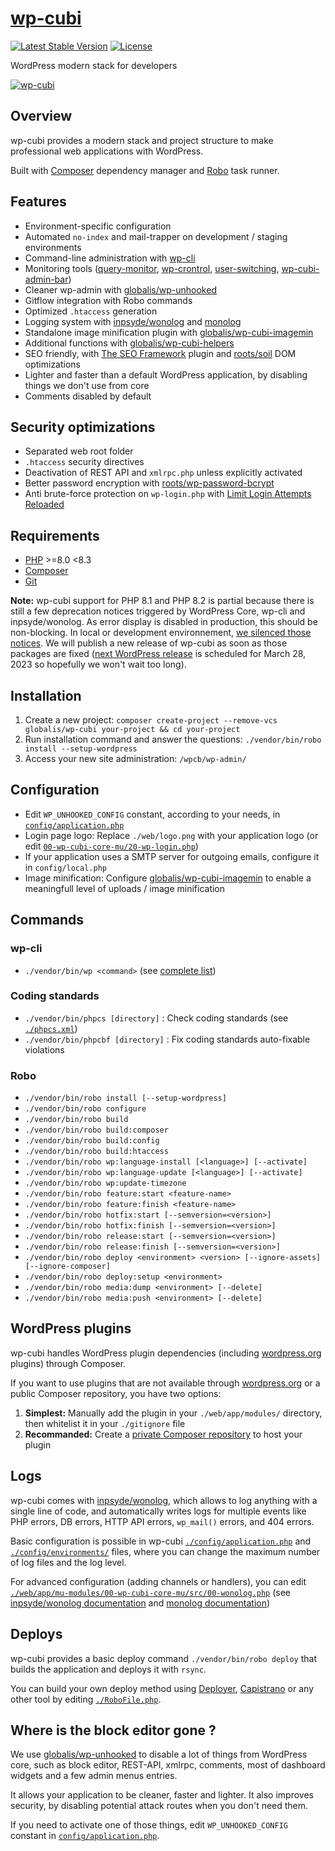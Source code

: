 # [wp-cubi](https://github.com/globalis-ms/wp-cubi/)

[![Latest Stable Version](https://poser.pugx.org/globalis/wp-cubi/v/stable)](https://packagist.org/packages/globalis/wp-cubi)
[![License](https://poser.pugx.org/globalis/wp-cubi/license)](https://github.com/globalis-ms/wp-cubi/blob/master/LICENSE.md)

WordPress modern stack for developers

[![wp-cubi](https://github.com/globalis-ms/wp-cubi/raw/master/.resources/wp-cubi-500x175.jpg)](https://github.com/globalis-ms/wp-cubi/)


## Overview

wp-cubi provides a modern stack and project structure to make professional web applications with WordPress.

Built with [Composer](http://getcomposer.org) dependency manager and [Robo](http://robo.li/) task runner.


## Features

* Environment-specific configuration
* Automated `no-index` and mail-trapper on development / staging environments
* Command-line administration with [wp-cli](http://wp-cli.org/)
* Monitoring tools ([query-monitor](https://wordpress.org/plugins/query-monitor/), [wp-crontrol](https://wordpress.org/plugins/wp-crontrol/), [user-switching](https://wordpress.org/plugins/user-switching/), [wp-cubi-admin-bar](https://github.com/globalis-ms/wp-cubi/tree/master/web/app/mu-modules/10-wp-cubi-admin-bar))
* Cleaner wp-admin with [globalis/wp-unhooked](https://github.com/globalis-ms/wp-unhooked)
* Gitflow integration with Robo commands
* Optimized `.htaccess` generation
* Logging system with [inpsyde/wonolog](https://github.com/inpsyde/Wonolog) and [monolog](https://github.com/Seldaek/monolog)
* Standalone image minification plugin with [globalis/wp-cubi-imagemin](https://github.com/globalis-ms/wp-cubi-imagemin)
* Additional functions with [globalis/wp-cubi-helpers](https://github.com/globalis-ms/wp-cubi-helpers)
* SEO friendly, with [The SEO Framework](https://wordpress.org/plugins/autodescription/) plugin and [roots/soil](https://github.com/roots/soil) DOM optimizations
* Lighter and faster than a default WordPress application, by disabling things we don't use from core
* Comments disabled by default


## Security optimizations

* Separated web root folder
* `.htaccess` security directives
* Deactivation of REST API and `xmlrpc.php` unless explicitly activated
* Better password encryption with [roots/wp-password-bcrypt](https://github.com/roots/wp-password-bcrypt)
* Anti brute-force protection on `wp-login.php` with [Limit Login Attempts Reloaded](https://wordpress.org/plugins/limit-login-attempts-reloaded/)


## Requirements

* [PHP](http://php.net/) >=8.0 <8.3
* [Composer](http://getcomposer.org)
* [Git](https://git-scm.com/)

**Note:** wp-cubi support for PHP 8.1 and PHP 8.2 is partial because there is still a few deprecation notices triggered by WordPress Core, wp-cli and inpsyde/wonolog. As error display is disabled in production, this should be non-blocking. In local or development environnement, [we silenced those notices](https://github.com/globalis-ms/wp-cubi/blob/1.6.0/config/tmp/php-8.1-workaround-silent-php-errors-deprecated.php). We will publish a new release of wp-cubi as soon as those packages are fixed ([next WordPress release](https://make.wordpress.org/core/6-2/) is scheduled for March 28, 2023 so hopefully we won't wait too long).

## Installation

1. Create a new project: `composer create-project --remove-vcs globalis/wp-cubi your-project && cd your-project`
2. Run installation command and answer the questions: `./vendor/bin/robo install --setup-wordpress`
3. Access your new site administration: `/wpcb/wp-admin/`


## Configuration

* Edit `WP_UNHOOKED_CONFIG` constant, according to your needs, in [`config/application.php`](https://github.com/globalis-ms/wp-cubi/blob/master/config/application.php)
* Login page logo: Replace `./web/logo.png` with your application logo (or edit [`00-wp-cubi-core-mu/20-wp-login.php`](https://github.com/globalis-ms/wp-cubi/blob/master/web/app/mu-modules/00-wp-cubi-core-mu/src/20-wp-login.php))
* If your application uses a SMTP server for outgoing emails, configure it in `config/local.php`
* Image minification: Configure [globalis/wp-cubi-imagemin](https://github.com/globalis-ms/wp-cubi-imagemin) to enable a meaningfull level of uploads / image minification


## Commands

### wp-cli

* `./vendor/bin/wp <command>` (see [complete list](https://developer.wordpress.org/cli/commands/))

### Coding standards

* `./vendor/bin/phpcs [directory]` : Check coding standards (see [`./phpcs.xml`](https://github.com/globalis-ms/wp-cubi/blob/master/phpcs.xml))
* `./vendor/bin/phpcbf [directory]` : Fix coding standards auto-fixable violations

### Robo

* `./vendor/bin/robo install [--setup-wordpress]`
* `./vendor/bin/robo configure`
* `./vendor/bin/robo build`
* `./vendor/bin/robo build:composer`
* `./vendor/bin/robo build:config`
* `./vendor/bin/robo build:htaccess`
* `./vendor/bin/robo wp:language-install [<language>] [--activate]`
* `./vendor/bin/robo wp:language-update [<language>] [--activate]`
* `./vendor/bin/robo wp:update-timezone`
* `./vendor/bin/robo feature:start <feature-name>`
* `./vendor/bin/robo feature:finish <feature-name>`
* `./vendor/bin/robo hotfix:start [--semversion=<version>]`
* `./vendor/bin/robo hotfix:finish [--semversion=<version>]`
* `./vendor/bin/robo release:start [--semversion=<version>]`
* `./vendor/bin/robo release:finish [--semversion=<version>]`
* `./vendor/bin/robo deploy <environment> <version> [--ignore-assets] [--ignore-composer]`
* `./vendor/bin/robo deploy:setup <environment>`
* `./vendor/bin/robo media:dump <environment> [--delete]`
* `./vendor/bin/robo media:push <environment> [--delete]`


## WordPress plugins

wp-cubi handles WordPress plugin dependencies (including [wordpress.org](https://wordpress.org/) plugins) through Composer.

If you want to use plugins that are not available through [wordpress.org](https://wordpress.org/) or a public Composer repository, you have two options:

1. **Simplest:** Manually add the plugin in your `./web/app/modules/` directory, then whitelist it in your `./gitignore` file
2. **Recommanded:** Create a [private Composer repository](https://getcomposer.org/doc/articles/handling-private-packages-with-satis.md) to host your plugin


## Logs

wp-cubi comes with [inpsyde/wonolog](https://github.com/inpsyde/Wonolog), which allows to log anything with a single line of code, and automatically writes logs for multiple events like PHP errors, DB errors, HTTP API errors, `wp_mail()` errors, and 404 errors.

Basic configuration is possible in wp-cubi [`./config/application.php`](https://github.com/globalis-ms/wp-cubi/blob/master/config/application.php) and [`./config/environments/`](https://github.com/globalis-ms/wp-cubi/tree/master/config/environments) files, where you can change the maximum number of log files and the log level.

For advanced configuration (adding channels or handlers), you can edit [`./web/app/mu-modules/00-wp-cubi-core-mu/src/00-wonolog.php`](https://github.com/globalis-ms/wp-cubi/blob/master/web/app/mu-modules/00-wp-cubi-core-mu/src/00-wonolog.php) (see [inpsyde/wonolog documentation](https://inpsyde.github.io/Wonolog/) and [monolog documentation](https://github.com/Seldaek/monolog/tree/master/doc))


## Deploys

wp-cubi provides a basic deploy command `./vendor/bin/robo deploy` that builds the application and deploys it with `rsync`.

You can build your own deploy method using [Deployer](https://deployer.org/), [Capistrano](https://capistranorb.com/) or any other tool by editing [`./RoboFile.php`](https://github.com/globalis-ms/wp-cubi/blob/master/RoboFile.php).


## Where is the block editor gone ?

We use [globalis/wp-unhooked](https://github.com/globalis-ms/wp-unhooked) to disable a lot of things from WordPress core, such as block editor, REST-API, xmlrpc, comments, most of dashboard widgets and a few admin menus entries.

It allows your application to be cleaner, faster and lighter. It also improves security, by disabling potential attack routes when you don't need them.

If you need to activate one of those things, edit `WP_UNHOOKED_CONFIG` constant in [`config/application.php`](https://github.com/globalis-ms/wp-cubi/blob/master/config/application.php).
